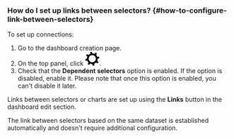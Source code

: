 ### How do I set up links between selectors? {#how-to-configure-link-between-selectors}

To set up connections:

1. Go to the dashboard creation page.
1. On the top panel, click ![gear](../../../_assets/monitoring/gear.svg).
1. Check that the **Dependent selectors** option is enabled. If the option is disabled, enable it.
   Please note that once this option is enabled, you can't disable it later.

Links between selectors or charts are set up using the **Links** button in the dashboard edit section.

The link between selectors based on the same dataset is established automatically and doesn't require additional configuration.

